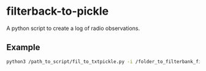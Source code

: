 # filterback-to-pickle
A python script to create a log of radio observations. 

## Example
```sh
python3 /path_to_script/fil_to_txtpickle.py -i /folder_to_filterbank_files -o /desired_output_folder -p name_of_pkl_file
```
```sh
